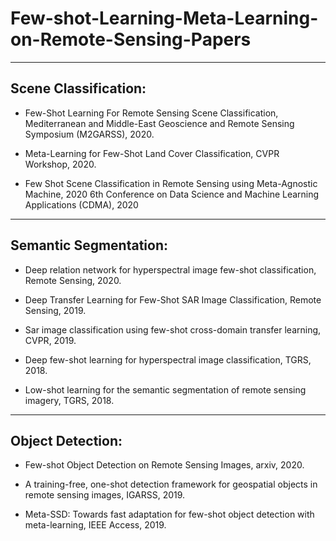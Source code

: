 # Few-shot-Learning-Meta-Learning-on-Remote-Sensing-Papers

---
## Scene Classification:

* Few-Shot Learning For Remote Sensing Scene Classification, Mediterranean and Middle-East Geoscience and Remote Sensing Symposium (M2GARSS), 2020.

* Meta-Learning for Few-Shot Land Cover Classification, CVPR Workshop, 2020.

* Few Shot Scene Classification in Remote Sensing using Meta-Agnostic Machine, 2020 6th Conference on Data Science and Machine Learning Applications (CDMA), 2020

---
## Semantic Segmentation:

* Deep relation network for hyperspectral image few-shot classification, Remote Sensing, 2020.

* Deep Transfer Learning for Few-Shot SAR Image Classification, Remote Sensing, 2019.

* Sar image classification using few-shot cross-domain transfer learning, CVPR, 2019.

* Deep few-shot learning for hyperspectral image classification, TGRS, 2018.

* Low-shot learning for the semantic segmentation of remote sensing imagery, TGRS, 2018.

---
## Object Detection:

* Few-shot Object Detection on Remote Sensing Images, arxiv, 2020.

* A training-free, one-shot detection framework for geospatial objects in remote sensing images, IGARSS, 2019.

* Meta-SSD: Towards fast adaptation for few-shot object detection with meta-learning, IEEE Access, 2019.

